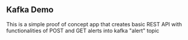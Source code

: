 ## Kafka Demo

This is a simple proof of concept app that creates basic REST API with functionalities of POST and GET alerts into kafka "alert" topic